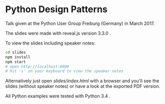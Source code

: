 Python Design Patterns
======================

Talk given at the Python User Group Freiburg (Germany) in March 2017.

The slides were made with reveal.js version 3.3.0 .

To view the slides including speaker notes:

```bash
cd slides
npm install
npm start
# open http://localhost:8000
# hit 's' on your keyboard to view the speaker notes
```

Alternatively just open *slides/index.html* with a browser and you'll see the
slides (without speaker notes) or have a look at the exported PDF version.

All Python examples were tested with Python 3.4 .
